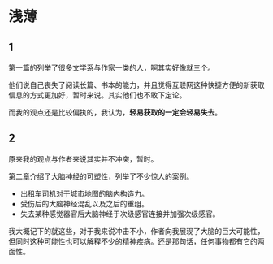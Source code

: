 # 浅薄

## 1

第一篇的列举了很多文学系与作家一类的人，啊其实好像就三个。

他们说自己丧失了阅读长篇、书本的能力，并且觉得互联网这种快捷方便的新获取信息的方式更加好，暂时来说。其实他们也不敢下定论。

而我的观点还是比较偏执的，我认为，**轻易获取的一定会轻易失去**。

## 2

原来我的观点与作者来说其实并不冲突，暂时。

第二章介绍了大脑神经的可塑性，列举了不少惊人的案例。

* 出租车司机对于城市地图的脑内构造力。
* 受伤后的大脑神经混乱以及之后的重组。
* 失去某种感觉器官后大脑神经于次级感官连接并加强次级感官。

我大概记下的就这些，对于我来说冲击不小，作者向我展现了大脑的巨大可能性，但同时这种可能性也可以解释不少的精神疾病。还是那句话，任何事物都有它的两面性。